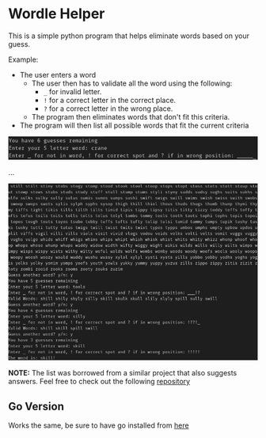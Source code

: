 # Wordle Helper

This is a simple python program that helps eliminate words based on your guess.

Example:

- The user enters a word
	- The user then has to validate all the word using the following:
		- `_` for invalid letter.
		- `!` for a correct letter in the correct place.
		- `?` for a correct letter in the wrong place.
	- The program then eliminates words that don't fit this criteria.
- The program will then list all possible words that fit the current criteria

![First guess](./pics/Screenshot_2022-02-06_23-15-56.png)

...

![Successful guesses](./pics/Screenshot_2022-02-06_23-17-00.png)


**NOTE:** The list was borrowed from a similar project that also suggests answers. Feel free to check out the following [repository](https://github.com/mattdodge/wordle_bot)

## Go Version

Works the same, be sure to have go installed from [here](https://go.dev/dl/)
